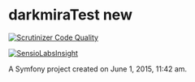 darkmiraTest new
============

[![Scrutinizer Code Quality](https://scrutinizer-ci.com/g/xu-wang/darkmiraTest/badges/quality-score.png?b=master)](https://scrutinizer-ci.com/g/xu-wang/darkmiraTest/?branch=master)

[![SensioLabsInsight](https://insight.sensiolabs.com/projects/998947d5-d367-4b68-a6c2-6ae1a83d00c2/mini.png)](https://insight.sensiolabs.com/projects/998947d5-d367-4b68-a6c2-6ae1a83d00c2)

A Symfony project created on June 1, 2015, 11:42 am.
